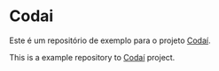 # Codai

Este é um repositório de exemplo para o projeto [Codaí](https://growdev.teachable.com/).

This is a example repository to [Codaí](https://growdev.teachable.com/) project.

